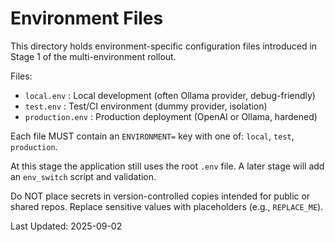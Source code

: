 # Environment Files

This directory holds environment-specific configuration files introduced in Stage 1 of the multi-environment rollout.

Files:
- `local.env`       : Local development (often Ollama provider, debug-friendly)
- `test.env`        : Test/CI environment (dummy provider, isolation)
- `production.env`  : Production deployment (OpenAI or Ollama, hardened)

Each file MUST contain an `ENVIRONMENT=` key with one of: `local`, `test`, `production`.

At this stage the application still uses the root `.env` file. A later stage will add an `env_switch` script and validation.

Do NOT place secrets in version-controlled copies intended for public or shared repos. Replace sensitive values with placeholders (e.g., `REPLACE_ME`).

Last Updated: 2025-09-02
